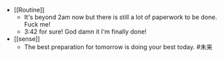 - [[Routine]]
	- It's beyond 2am now but there is still a lot of paperwork to be done. Fuck me!
	- 3:42 for sure! God damn it I'm finally done!
- [[sense]]
	- The best preparation for tomorrow is doing your best today. #未来
